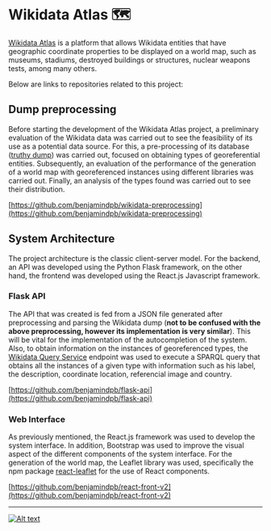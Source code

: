 # Wikidata Atlas 🗺
[Wikidata Atlas](https://wdatlas.dcc.uchile.cl/) is a platform that allows Wikidata entities that have geographic coordinate properties to be displayed on a world map, such as museums, stadiums, destroyed buildings or structures, nuclear weapons tests, among many others.

Below are links to repositories related to this project:

## Dump preprocessing
Before starting the development of the Wikidata Atlas project, a preliminary evaluation of the Wikidata data was carried out to see the feasibility of its use as a potential data source. For this, a pre-processing of its database ([truthy dump](https://www.mediawiki.org/wiki/Wikibase/Indexing/RDF_Dump_Format#Truthy_statements)) was carried out, focused on obtaining types of georeferential entities. Subsequently, an evaluation of the performance of the generation of a world map with georeferenced instances using different libraries was carried out. Finally, an analysis of the types found was carried out to see their distribution.

[https://github.com/benjamindpb/wikidata-preprocessing](https://github.com/benjamindpb/wikidata-preprocessing)

## System Architecture
The project architecture is the classic client-server model. For the backend, an API was developed using the Python Flask framework, on the other hand, the frontend was developed using the React.js Javascript framework.

### Flask API
The API that was created is fed from a JSON file generated after preprocessing and parsing the Wikidata dump (**not to be confused with the above preprocessing, however its implementation is very similar**). This will be vital for the implementation of the autocompletion of the system. Also, to obtain information on the instances of georeferenced types, the [Wikidata Query Service](https://query.wikidata.org/) endpoint was used to execute a SPARQL query that obtains all the instances of a given type with information such as his label, the description, coordinate location, referencial image and country.


[https://github.com/benjamindpb/flask-api](https://github.com/benjamindpb/flask-api)

### Web Interface
As previously mentioned, the React.js framework was used to develop the system interface. In addition, Bootstrap was used to improve the visual aspect of the different components of the system interface.
For the generation of the world map, the Leaflet library was used, specifically the npm package [react-leaflet](https://react-leaflet.js.org/) for the use of React components.

[https://github.com/benjamindpb/react-front-v2](https://github.com/benjamindpb/react-front-v2)


---
[![Alt text](https://upload.wikimedia.org/wikipedia/commons/thumb/a/ae/Wikidata_Stamp_Rec_Dark.svg/200px-Wikidata_Stamp_Rec_Dark.svg.png "Powered by Wikidata")](https://www.wikidata.org/wiki/Wikidata:Main_Page)

